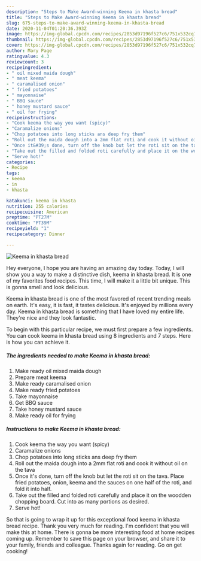 ```yaml
---
description: "Steps to Make Award-winning Keema in khasta bread"
title: "Steps to Make Award-winning Keema in khasta bread"
slug: 675-steps-to-make-award-winning-keema-in-khasta-bread
date: 2020-11-04T01:20:36.393Z
image: https://img-global.cpcdn.com/recipes/2853d97196f527c6/751x532cq70/keema-in-khasta-bread-recipe-main-photo.jpg
thumbnail: https://img-global.cpcdn.com/recipes/2853d97196f527c6/751x532cq70/keema-in-khasta-bread-recipe-main-photo.jpg
cover: https://img-global.cpcdn.com/recipes/2853d97196f527c6/751x532cq70/keema-in-khasta-bread-recipe-main-photo.jpg
author: Mary Page
ratingvalue: 4.3
reviewcount: 3
recipeingredient:
- " oil mixed maida dough"
- " meat keema"
- " caramalised onion"
- " fried potatoes"
- " mayonnaise"
- " BBQ sauce"
- " honey mustard sauce"
- " oil for frying"
recipeinstructions:
- "Cook keema the way you want (spicy)"
- "Caramalize onions"
- "Chop potatoes into long sticks ans deep fry them"
- "Roll out the maida dough into a 2mm flat roti and cook it without oil on the tava"
- "Once it&#39;s done, turn off the knob but let the roti sit on the tava. Place fried potatoes, onion, keema and the sauces on one half of the roti, and fold it into half."
- "Take out the filled and folded roti carefully and place it on the woodden chopping board. Cut into as many portions as desired."
- "Serve hot!"
categories:
- Recipe
tags:
- keema
- in
- khasta

katakunci: keema in khasta 
nutrition: 255 calories
recipecuisine: American
preptime: "PT27M"
cooktime: "PT39M"
recipeyield: "1"
recipecategory: Dinner

---
```



![Keema in khasta bread](https://img-global.cpcdn.com/recipes/2853d97196f527c6/751x532cq70/keema-in-khasta-bread-recipe-main-photo.jpg)

Hey everyone, I hope you are having an amazing day today. Today, I will show you a way to make a distinctive dish, keema in khasta bread. It is one of my favorites food recipes. This time, I will make it a little bit unique. This is gonna smell and look delicious.

Keema in khasta bread is one of the most favored of recent trending meals on earth. It's easy, it is fast, it tastes delicious. It's enjoyed by millions every day. Keema in khasta bread is something that I have loved my entire life. They're nice and they look fantastic.




To begin with this particular recipe, we must first prepare a few ingredients. You can cook keema in khasta bread using 8 ingredients and 7 steps. Here is how you can achieve it.

<!--inarticleads1-->

##### The ingredients needed to make Keema in khasta bread:

1. Make ready  oil mixed maida dough
1. Prepare  meat keema
1. Make ready  caramalised onion
1. Make ready  fried potatoes
1. Take  mayonnaise
1. Get  BBQ sauce
1. Take  honey mustard sauce
1. Make ready  oil for frying




<!--inarticleads2-->

##### Instructions to make Keema in khasta bread:

1. Cook keema the way you want (spicy)
1. Caramalize onions
1. Chop potatoes into long sticks ans deep fry them
1. Roll out the maida dough into a 2mm flat roti and cook it without oil on the tava
1. Once it&#39;s done, turn off the knob but let the roti sit on the tava. Place fried potatoes, onion, keema and the sauces on one half of the roti, and fold it into half.
1. Take out the filled and folded roti carefully and place it on the woodden chopping board. Cut into as many portions as desired.
1. Serve hot!




So that is going to wrap it up for this exceptional food keema in khasta bread recipe. Thank you very much for reading. I'm confident that you will make this at home. There is gonna be more interesting food at home recipes coming up. Remember to save this page on your browser, and share it to your family, friends and colleague. Thanks again for reading. Go on get cooking!
